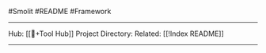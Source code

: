 #Smolit #README #Framework 
________________________________________________________________________
Hub: [[🎯+Tool Hub]]
Project Directory:
Related: [[!Index README]]
________________________________________________________________________
